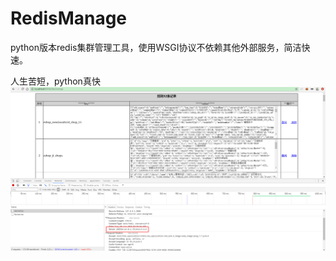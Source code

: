 # RedisManage
python版本redis集群管理工具，使用WSGI协议不依赖其他外部服务，简洁快速。

人生苦短，python真快
![Alt text](https://github.com/zhaofangcheng/RedisManage/blob/master/redisManage.png)
